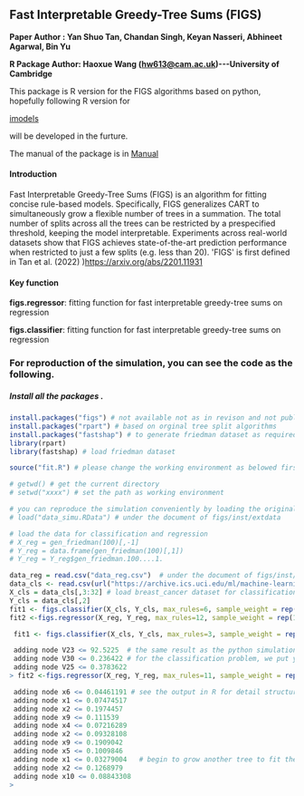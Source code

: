 ## Fast Interpretable Greedy-Tree Sums (FIGS)

**Paper Author : Yan Shuo Tan, Chandan Singh, Keyan Nasseri, Abhineet Agarwal, Bin Yu**

**R Package Author:  Haoxue Wang (hw613@cam.ac.uk)---University of Cambridge**

This package is R version for the FIGS algorithms based on python, hopefully following R version for 

[imodels](https://github.com/csinva/imodels)

will be developed in the furture.

The manual of the package is in [Manual](https://github.com/wanghaoxue1/figs/blob/main/figs_0.8.pdf)

#### Introduction

Fast Interpretable Greedy-Tree Sums (FIGS) is an algorithm for fitting concise rule-based models. Specifically, FIGS generalizes CART to simultaneously grow a flexible number of trees in a summation. The total number of splits across all the trees can be restricted by a prespecified threshold, keeping the model interpretable.
Experiments across real-world datasets show that FIGS achieves state-of-the-art prediction performance when restricted to just a few splits (e.g. less than 20). 'FIGS' is first defined in Tan et al. (2022) )<https://arxiv.org/abs/2201.11931>

#### Key function

**figs.regressor**:  fitting function for fast interpretable greedy-tree sums on regression

**figs.classifier**: fitting function for fast interpretable greedy-tree sums on regression


### **For reproduction of the simulation, you can see the code as the following.**



##### Install all the packages .

```R
install.packages("figs") # not available not as in revison and not published yet
install.packages("rpart") # based on orginal tree split algorithms
install.packages("fastshap") # to generate friedman dataset as required 
library(rpart)
library(fastshap) # load friedman dataset
```



```R
source("fit.R") # please change the working environment as belowed first

# getwd() # get the current directory
# setwd("xxxx") # set the path as working environment

# you can reproduce the simulation conveniently by loading the original data
# load("data_simu.RData") # under the document of figs/inst/extdata

# load the data for classification and regression
# X_reg = gen_friedman(100)[,-1]
# Y_reg = data.frame(gen_friedman(100)[,1])
# Y_reg = Y_reg$gen_friedman.100....1.

data_reg = read.csv("data_reg.csv")  # under the document of figs/inst/extdata
data_cls <- read.csv(url("https://archive.ics.uci.edu/ml/machine-learning-databases/breast-cancer-wisconsin/wdbc.data"), header = FALSE)
X_cls = data_cls[,3:32] # load breast_cancer dataset for classification
Y_cls = data_cls[,2]   
fit1 <- figs.classifier(X_cls, Y_cls, max_rules=6, sample_weight = rep(1,nrow(X_cls)))
fit2 <-figs.regressor(X_reg, Y_reg, max_rules=12, sample_weight = rep(1,nrow(X_cls)))

```

```R
 fit1 <- figs.classifier(X_cls, Y_cls, max_rules=3, sample_weight = rep(1,nrow(X_cls)))

 adding node V23 <= 92.5225  # the same result as the python simulation
 adding node V30 <= 0.236422 # for the classification problem, we put y into number for residual caculation
 adding node V25 <= 0.3783622
> fit2 <-figs.regressor(X_reg, Y_reg, max_rules=11, sample_weight = rep(1,nrow(X_cls)))

 adding node x6 <= 0.04461191 # see the output in R for detail structure
 adding node x1 <= 0.07474517 
 adding node x2 <= 0.1974457
 adding node x9 <= 0.111539
 adding node x4 <= 0.07216289
 adding node x2 <= 0.09328108
 adding node x9 <= 0.1909042  
 adding node x5 <= 0.1009846
 adding node x1 <= 0.03279004   # begin to grow another tree to fit the data
 adding node x2 <= 0.1268979
 adding node x10 <= 0.08843308
> 
```

